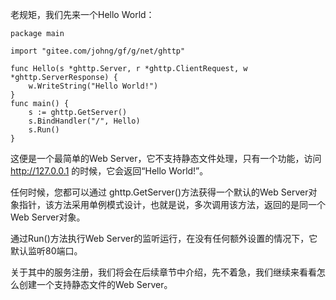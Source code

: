 老规矩，我们先来一个Hello World：

    package main

    import "gitee.com/johng/gf/g/net/ghttp"

    func Hello(s *ghttp.Server, r *ghttp.ClientRequest, w *ghttp.ServerResponse) {
        w.WriteString("Hello World!")
    }
    func main() {
        s := ghttp.GetServer()
        s.BindHandler("/", Hello)
        s.Run()
    }
    
这便是一个最简单的Web Server，它不支持静态文件处理，只有一个功能，访问 http://127.0.0.1 的时候，它会返回“Hello World!”。

任何时候，您都可以通过 ghttp.GetServer()方法获得一个默认的Web Server对象指针，该方法采用单例模式设计，也就是说，多次调用该方法，返回的是同一个Web Server对象。

通过Run()方法执行Web Server的监听运行，在没有任何额外设置的情况下，它默认监听80端口。

关于其中的服务注册，我们将会在后续章节中介绍，先不着急，我们继续来看看怎么创建一个支持静态文件的Web Server。